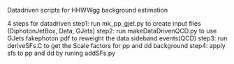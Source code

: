 Datadriven scripts for HHWWgg background estimation

4 steps for datadriven
step1:
    run mk_pp_gjet.py to create input files (DiphotonJetBox, Data, GJets)
step2:
    run makeDataDrivenQCD.py to use GJets fakephoton pdf to reweight the data sideband events(QCD)
step3:
    run deriveSFs.C to get the Scale factors for pp and dd background
step4:
    apply sfs to pp and dd by runing addSFs.py